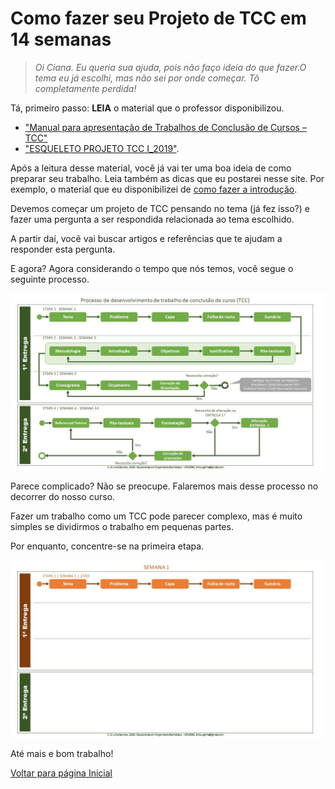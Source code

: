 # Como fazer seu Projeto de TCC em 14 semanas

> *Oi Ciana. Eu queria sua ajuda, pois não faço ideia do que fazer.O tema eu já escolhi, mas não sei por onde começar. Tô completamente perdida!*

Tá, primeiro passo: **LEIA** o material que o professor disponibilizou.

* ["Manual para apresentação de Trabalhos de Conclusão de Cursos – TCC"](http://biblioteca.site.unipac.br/wp-content/uploads/sites/16/2019/07/Manual_TCC-2017_ATUALIZADO.pdf)
* ["ESQUELETO PROJETO TCC I_2019"](files/esqueleto-projeto-tcc-i-2019.doc).
  
Após a leitura desse material, você já vai ter uma boa ideia de como preparar seu trabalho. Leia também as dicas que eu postarei nesse site. Por exemplo, o material que eu disponibilizei de [como fazer a introdução](como-fazer-a-introducao.md).

Devemos começar um projeto de TCC pensando no tema (já fez isso?) e fazer uma pergunta a ser respondida relacionada ao tema escolhido.

A partir daí, você vai buscar artigos e referências que te ajudam a responder esta pergunta.

E agora? Agora considerando o tempo que nós temos, você segue o seguinte processo.

![Processo](img/processo.jpg)

Parece complicado? Não se preocupe. Falaremos mais desse processo no decorrer do nosso curso.

Fazer um trabalho como um TCC pode parecer complexo, mas é muito simples se dividirmos o trabalho em pequenas partes.

Por enquanto, concentre-se na primeira etapa.

![Primeira Etapa](img/semana1.jpg)

Até mais e bom trabalho!

[Voltar para página Inicial](index.md)
